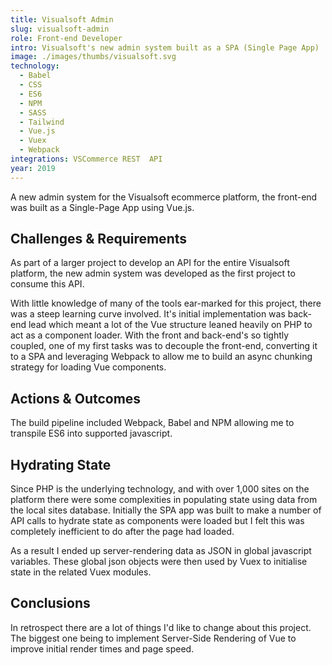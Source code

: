 ```yaml
---
title: Visualsoft Admin
slug: visualsoft-admin
role: Front-end Developer
intro: Visualsoft's new admin system built as a SPA (Single Page App)
image: ./images/thumbs/visualsoft.svg
technology:
  - Babel
  - CSS
  - ES6
  - NPM
  - SASS
  - Tailwind
  - Vue.js
  - Vuex
  - Webpack
integrations: VSCommerce REST  API
year: 2019
---
```


A new admin system for the Visualsoft ecommerce platform, the front-end was built as a Single-Page App using Vue.js.

## Challenges & Requirements
As part of a larger project to develop an API for the entire Visualsoft platform, the new admin system was developed as the first project to consume this API.

With little knowledge of many of the tools ear-marked for this project, there was a steep learning curve involved. It's initial implementation was back-end lead which meant a lot of the Vue structure leaned heavily on PHP to act as a component loader. With the front and back-end's so tightly coupled, one of my first tasks was to decouple the front-end, converting it to a SPA and leveraging Webpack to allow me to build an async chunking strategy for loading Vue components.

## Actions & Outcomes

The build pipeline included Webpack, Babel and NPM allowing me to transpile ES6 into supported javascript.

## Hydrating State

Since PHP is the underlying technology, and with over 1,000 sites on the platform there were some complexities in populating state using data from the local sites database. Initially the SPA app was built to make a number of API calls to hydrate state as components were loaded but I felt this was completely inefficient to do after the page had loaded.

As a result I ended up server-rendering data as JSON in global javascript variables. These global json objects were then used by Vuex to initialise state in the related Vuex modules.

## Conclusions

In retrospect there are a lot of things I'd like to change about this project. The biggest one being to implement Server-Side Rendering of Vue to improve initial render times and page speed.